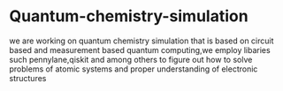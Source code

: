 # Quantum-chemistry-simulation
we are working on quantum chemistry simulation that is based on circuit based and measurement based quantum computing,we employ libaries such pennylane,qiskit and among others to figure out how to solve problems of atomic systems and proper understanding of electronic structures

